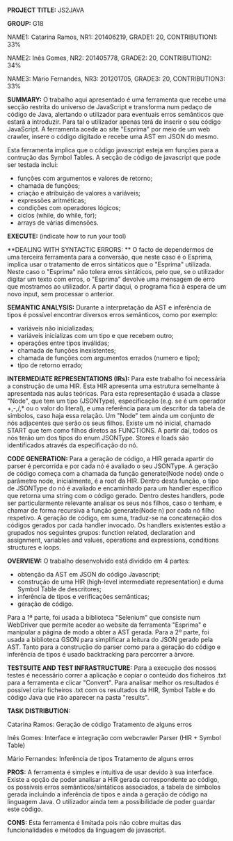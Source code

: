 **PROJECT TITLE:** JS2JAVA

**GROUP:** G18

NAME1: Catarina Ramos, NR1: 201406219, GRADE1: 20, CONTRIBUTION1: 33%

NAME2: Inês Gomes, NR2: 201405778, GRADE2: 20, CONTRIBUTION2: 34%

NAME3: Mário Fernandes, NR3: 201201705, GRADE3: 20, CONTRIBUTION3: 33%
 
**SUMMARY:** O trabalho aqui apresentado é uma ferramenta que recebe uma secção restrita do universo de JavaScript e transforma num pedaço de código de Java, 
alertando o utilizador para eventuais erros semânticos que estará a introduzir. Para tal o utilizador apenas terá de inserir o seu código JavaScript. 
A ferramenta acede ao site "Esprima" por meio de um web crawler, insere o código digitado e recebe uma AST em JSON do mesmo. 
  
Esta ferramenta implica que o código javascript esteja em funções para a contrução das Symbol Tables. A secção de código de javascript que pode ser testada inclui:

 * funções com argumentos e valores de retorno;
 * chamada de funções;
 * criação e atribuição de valores a variáveis;
 * expressões aritméticas;
 * condições com operadores lógicos;
 * ciclos (while, do while, for);
 * arrays de várias dimensões.
 
 
**EXECUTE:** (indicate how to run your tool)
 
**DEALING WITH SYNTACTIC ERRORS: ** O facto de dependermos de uma terceira ferramenta para a conversão, que neste caso é o Esprima, implica usar o tratamento 
de erros sintáticos que o "Esprima" utilizada. Neste caso o "Esprima" não tolera erros sintáticos, pelo que, se o utilizador digitar um texto com erros, o 
"Esprima" devolve uma mensagem de erro que mostramos ao utilizador. A partir daqui, o programa fica à espera de um novo input, sem processar o anterior.
 
**SEMANTIC ANALYSIS:** Durante a interpretação da AST e inferência de tipos é possível encontrar diversos erros semânticos, como por exemplo:

 * variáveis não inicializadas;
 * variáveis inicializas com um tipo e que recebem outro;
 * operações entre tipos inválidas;
 * chamada de funções inexistentes;
 * chamada de funções com argumentos errados (numero e tipo);
 * tipo de retorno errado; 
 
**INTERMEDIATE REPRESENTATIONS (IRs):** Para este trabalho foi necessária a construção de uma HIR. Esta HIR apresenta uma estrutura semelhante à apresentada nas aulas teóricas. 
Para esta representação é usada a classe "Node", que tem um tipo (JSONType), especificação (e.g. se é um operador +,-,/,* ou o valor do literal), e uma referência para um descritor
da tabela de simbolos, caso haja essa relação. Um "Node" tem ainda um conjunto de nós adjacentes que serão os seus filhos. 
Existe um nó inicial, chamado START que tem como filhos diretos as FUNCTIONS. A partir daí, todos os nós terão um dos tipos do enum JSONType. Stores e loads são identificados através 
da especificação do nó. 
 
**CODE GENERATION:** Para a geração de código, a HIR gerada apartir do parser é percorrida e por cada nó é avaliado o seu JSONType. A geração de código começa com a chamada da função generate(Node node) onde o parâmetro node, inicialmente, é a root da HIR. Dentro desta função, o tipo de JSONType do nó é avaliado e encaminhado para um handler específico que retorna uma string com o código gerado. Dentro destes handlers, pode ser particularmente relevante analisar os seus nós filhos, caso o tenham, e chamar de forma recursiva a função generate(Node n) por cada nó filho respetivo. A geração de código, em suma, traduz-se na concatenação dos códigos gerados por cada handler invocado. Os handlers existentes estão a grupados nos seguintes grupos: function related, declaration and assignment, variables and values, operations and expressions, conditions structures e loops.
 
**OVERVIEW:** O trabalho desenvolvido está dividido em 4 partes: 

  * obtenção da AST em JSON do código Javascript;
  * construção de uma HIR (high-level intermediate representation) e duma Symbol Table de descritores; 
  * inferência de tipos e verificações semânticas;
  * geração de código.
  
Para a 1ª parte, foi usada a biblioteca "Selenium" que consiste num WebDriver que permite aceder ao website da ferramenta "Esprima" e manipular a página de modo
a obter a AST gerada. 
Para a 2º parte, foi usada a biblioteca GSON para simplificar a leitura do JSON gerado pela AST. 
Tanto para a construção do parser como para a geração do código e inferência de tipos é usado backtracking para percorrer a àrvore.
 
**TESTSUITE AND TEST INFRASTRUCTURE:** Para a execução dos nossos testes é necessário correr a aplicação e copiar o conteúdo dos ficheiros .txt para a ferramenta
e clicar "Convert". Para analisar melhor os resultados é possível criar ficheiros .txt com os resultados da HIR, Symbol Table e do código Java que irão aparecer
na pasta "results".
 
**TASK DISTRIBUTION:**

Catarina Ramos:
Geração de código
Tratamento de alguns erros

Inês Gomes:
Interface e integração com webcrawler
Parser (HIR + Symbol Table)

Mário Fernandes:
Inferência de tipos
Tratamento de alguns erros

**PROS:**
A ferramenta é simples e intuitiva de usar devido à sua interface.
Existe a opção de poder analisar a HIR gerada correspondente ao código, os possíveis erros semânticos/sintáticos associados, a tabela de simbolos gerada incluíndo a inferência de tipos e ainda a geração de código na linguagem Java.
O utilizador ainda tem a possibilidade de poder guardar este código. 
 
**CONS:**
Esta ferramenta é limitada pois não cobre muitas das funcionalidades e métodos da linguagem de javascript.
